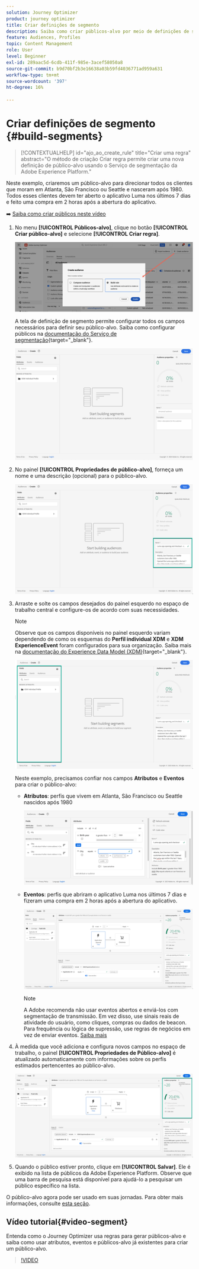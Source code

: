 ```yaml
---
solution: Journey Optimizer
product: journey optimizer
title: Criar definições de segmento
description: Saiba como criar públicos-alvo por meio de definições de segmento
feature: Audiences, Profiles
topic: Content Management
role: User
level: Beginner
exl-id: 289aac5d-6cdb-411f-985e-3acef58050a8
source-git-commit: b9d70bf2b3e16638a03b59fd4036771ad959a631
workflow-type: tm+mt
source-wordcount: '397'
ht-degree: 16%

---
```


# Criar definições de segmento {#build-segments}

>[!CONTEXTUALHELP]
>id="ajo_ao_create_rule"
>title="Criar uma regra"
>abstract="O método de criação Criar regra permite criar uma nova definição de público-alvo usando o Serviço de segmentação da Adobe Experience Platform."

Neste exemplo, criaremos um público-alvo para direcionar todos os clientes que moram em Atlanta, São Francisco ou Seattle e nasceram após 1980. Todos esses clientes devem ter aberto o aplicativo Luma nos últimos 7 dias e feito uma compra em 2 horas após a abertura do aplicativo.

➡️ [Saiba como criar públicos neste vídeo](#video-segment)

1. No menu **[!UICONTROL Públicos-alvo]**, clique no botão **[!UICONTROL Criar público-alvo]** e selecione **[!UICONTROL Criar regra]**.

   ![](assets/create-segment.png)

   A tela de definição de segmento permite configurar todos os campos necessários para definir seu público-alvo. Saiba como configurar públicos na [documentação do Serviço de segmentação](https://experienceleague.adobe.com/docs/experience-platform/segmentation/ui/overview.html?lang=pt-BR){target="_blank"}.

   ![](assets/segment-builder.png)

1. No painel **[!UICONTROL Propriedades de público-alvo]**, forneça um nome e uma descrição (opcional) para o público-alvo.

   ![](assets/segment-properties.png)

1. Arraste e solte os campos desejados do painel esquerdo no espaço de trabalho central e configure-os de acordo com suas necessidades.

   >[!NOTE]
   >
   >Observe que os campos disponíveis no painel esquerdo variam dependendo de como os esquemas do **Perfil individual XDM** e **XDM ExperienceEvent** foram configurados para sua organização.  Saiba mais na [documentação do Experience Data Model (XDM)](https://experienceleague.adobe.com/docs/experience-platform/xdm/home.html?lang=pt-BR){target="_blank"}.

   ![](assets/drag-fields.png)

   Neste exemplo, precisamos confiar nos campos **Atributos** e **Eventos** para criar o público-alvo:

   * **Atributos**: perfis que vivem em Atlanta, São Francisco ou Seattle nascidos após 1980

     ![](assets/add-attributes.png)

   * **Eventos**: perfis que abriram o aplicativo Luma nos últimos 7 dias e fizeram uma compra em 2 horas após a abertura do aplicativo.

     ![](assets/add-events.png)

     >[!NOTE]
     >
     >A Adobe recomenda não usar eventos abertos e enviá-los com segmentação de transmissão. Em vez disso, use sinais reais de atividade do usuário, como cliques, compras ou dados de beacon. Para frequência ou lógica de supressão, use regras de negócios em vez de enviar eventos. [Saiba mais](about-audiences.md#open-and-send-event-guardrails)

1. À medida que você adiciona e configura novos campos no espaço de trabalho, o painel **[!UICONTROL Propriedades de Público-alvo]** é atualizado automaticamente com informações sobre os perfis estimados pertencentes ao público-alvo.

   ![](assets/segment-estimate.png)

1. Quando o público estiver pronto, clique em **[!UICONTROL Salvar]**. Ele é exibido na lista de públicos da Adobe Experience Platform. Observe que uma barra de pesquisa está disponível para ajudá-lo a pesquisar um público específico na lista.

O público-alvo agora pode ser usado em suas jornadas. Para obter mais informações, consulte [esta seção](../audience/about-audiences.md).

## Vídeo tutorial{#video-segment}

Entenda como o Journey Optimizer usa regras para gerar públicos-alvo e saiba como usar atributos, eventos e públicos-alvo já existentes para criar um público-alvo.

>[!VIDEO](https://video.tv.adobe.com/v/3425020?quality=12)
